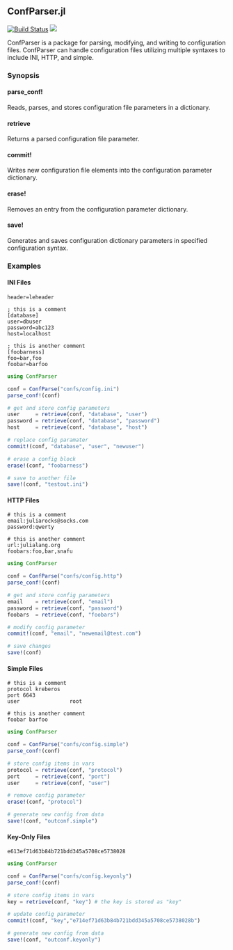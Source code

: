## ConfParser.jl 
[![Build Status](https://travis-ci.org/JuliaIO/ConfParser.jl.svg?branch=master)](https://travis-ci.org/JuliaIO/ConfParser.jl) [![](https://img.shields.io/badge/docs-latest-blue.svg)](https://pkg.julialang.org/docs/ConfParser/)

ConfParser is a package for parsing, modifying, and writing to configuration
files.  ConfParser can handle configuration files utilizing multiple syntaxes
to include INI, HTTP, and simple.

### Synopsis

#### parse_conf!
Reads, parses, and stores configuration file parameters in a dictionary.

#### retrieve
Returns a parsed configuration file parameter.

#### commit!
Writes new configuration file elements into the configuration parameter dictionary.

#### erase!
Removes an entry from the configuration parameter dictionary.

#### save!
Generates and saves configuration dictionary parameters in specified configuration syntax.

### Examples

#### INI Files

```
header=leheader

; this is a comment
[database]
user=dbuser
password=abc123
host=localhost

; this is another comment
[foobarness]
foo=bar,foo
foobar=barfoo
```

```julia
using ConfParser

conf = ConfParse("confs/config.ini")
parse_conf!(conf)

# get and store config parameters
user     = retrieve(conf, "database", "user")
password = retrieve(conf, "database", "password")
host     = retrieve(conf, "database", "host")

# replace config paramater
commit!(conf, "database", "user", "newuser")

# erase a config block
erase!(conf, "foobarness")

# save to another file
save!(conf, "testout.ini")
```

#### HTTP Files

```
# this is a comment
email:juliarocks@socks.com
password:qwerty

# this is another comment
url:julialang.org
foobars:foo,bar,snafu
```

```julia
using ConfParser

conf = ConfParse("confs/config.http")
parse_conf!(conf)

# get and store config parameters
email    = retrieve(conf, "email")
password = retrieve(conf, "password")
foobars  = retrieve(conf, "foobars")

# modify config parameter
commit!(conf, "email", "newemail@test.com")

# save changes
save!(conf)
```

#### Simple Files

```
# this is a comment
protocol kreberos
port 6643
user                root

# this is another comment
foobar barfoo
```

```julia
using ConfParser

conf = ConfParse("confs/config.simple")
parse_conf!(conf)

# store config items in vars
protocol = retrieve(conf, "protocol")
port     = retrieve(conf, "port")
user     = retrieve(conf, "user")

# remove config parameter
erase!(conf, "protocol")

# generate new config from data
save!(conf, "outconf.simple")
```

#### Key-Only Files

```
e613ef71d63b84b721bdd345a5708ce5738028
```

```julia
using ConfParser

conf = ConfParse("confs/config.keyonly")
parse_conf!(conf)

# store config items in vars
key = retrieve(conf, "key") # the key is stored as "key"

# update config parameter
commit!(conf, "key","e714ef71d63b84b721bdd345a5708ce5738028b")

# generate new config from data
save!(conf, "outconf.keyonly")
```





